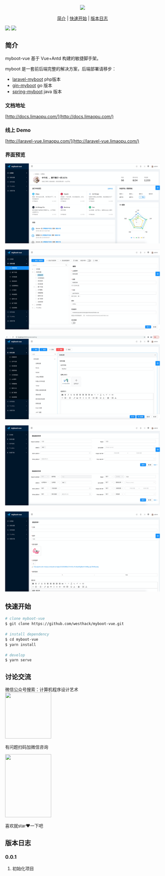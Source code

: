
<p align="center">
  <a href="http://docs.limaopu.com/">
    <img width="200" src="http://game.cdn.limaopu.com/myboot-logo.png">
  </a>
</p>

<p align="center">
  <a href="#简介">简介</a>&nbsp;|&nbsp;<a href="#快速开始">快速开始</a>&nbsp;|&nbsp;<a href="#版本日志">版本日志</a>
</p>

![](https://img.shields.io/badge/版本-0.0.1-green)
![](https://img.shields.io/badge/license-MIT-green)

## 简介

myboot-vue 基于 Vue+Antd 构建的敏捷脚手架。

myboot 是一套前后端完整的解决方案，后端部署请移步：

- [laravel-myboot](https://github.com/westhack/laravel-myboot) php版本
- [gin-myboot](https://github.com/westhack/gin-myboot) go 版本
- [spring-myboot](https://github.com/westhack/spring-myboot) java 版本

### 文档地址

[http://docs.limaopu.com/](http://docs.limaopu.com/)

### 线上 Demo

[http://laravel-vue.limaopu.com/](http://laravel-vue.limaopu.com/)

### 界面预览
<img src="./perview/1.png">
<br>
<br>
<img src="./perview/2.png">
<br>
<br>
<img src="./perview/3.png">
<br>
<br>
<img src="./perview/4.png">
<br>
<br>
<img src="./perview/5.png">

## 快速开始

```sh
# clone myboot-vue
$ git clone https://github.com/westhack/myboot-vue.git

# install dependency
$ cd myboot-vue
$ yarn install

# develop
$ yarn serve
```

## 讨论交流
微信公众号搜索：计算机程序设计艺术
<br>
<img src="http://game.cdn.limaopu.com/develop360.jpg" width="150" height="150">

有问题扫码加微信咨询

<img src="http://game.cdn.limaopu.com/yaowx.jpg" width="150" height="205" >

喜欢就star❤️一下吧

## 版本日志

### 0.0.1

1.  初始化项目
